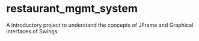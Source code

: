 # restaurant_mgmt_system
A introductory project to understand the concepts of JFrame and Graphical interfaces of Swings
